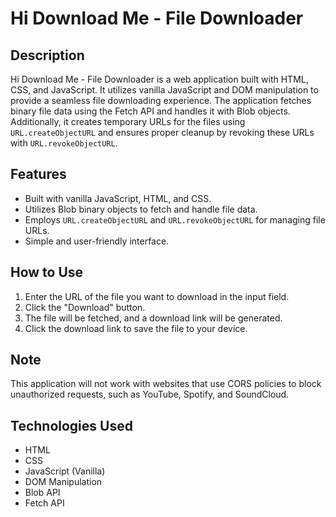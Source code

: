 # Hi Download Me - File Downloader

## Description

Hi Download Me - File Downloader is a web application built with HTML, CSS, and JavaScript. It utilizes vanilla JavaScript and DOM manipulation to provide a seamless file downloading experience. The application fetches binary file data using the Fetch API and handles it with Blob objects. Additionally, it creates temporary URLs for the files using `URL.createObjectURL` and ensures proper cleanup by revoking these URLs with `URL.revokeObjectURL`.

## Features

- Built with vanilla JavaScript, HTML, and CSS.
- Utilizes Blob binary objects to fetch and handle file data.
- Employs `URL.createObjectURL` and `URL.revokeObjectURL` for managing file URLs.
- Simple and user-friendly interface.

## How to Use

1. Enter the URL of the file you want to download in the input field.
2. Click the "Download" button.
3. The file will be fetched, and a download link will be generated.
4. Click the download link to save the file to your device.

## Note

This application will not work with websites that use CORS policies to block unauthorized requests, such as YouTube, Spotify, and SoundCloud.

## Technologies Used

- HTML
- CSS
- JavaScript (Vanilla)
- DOM Manipulation
- Blob API
- Fetch API
